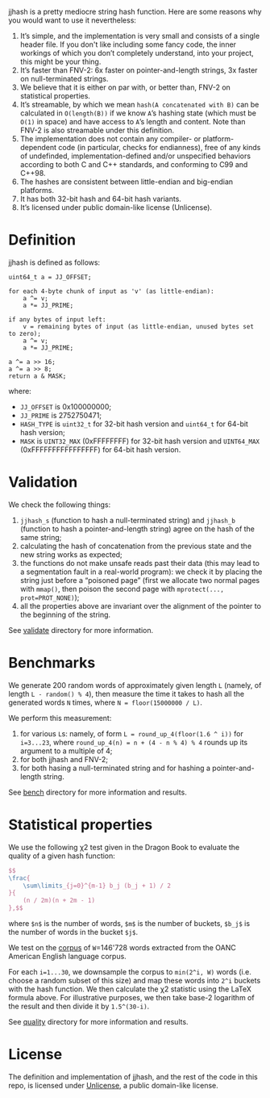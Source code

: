 jjhash is a pretty mediocre string hash function.
Here are some reasons why you would want to use it nevertheless:
1. It’s simple, and the implementation is very small and consists of a single header file. If you don't like including some fancy code, the inner workings of which you don’t completely understand, into your project, this might be your thing.
2. It’s faster than FNV-2: 6x faster on pointer-and-length strings, 3x faster on null-terminated strings.
3. We believe that it is either on par with, or better than, FNV-2 on statistical properties.
4. It’s streamable, by which we mean `hash(A concatenated with B)` can be calculated in `O(length(B))` if we know `A`’s hashing state (which must be `O(1)` in space) and have access to `A`’s length and content. Note than FNV-2 is also streamable under this definition.
5. The implementation does not contain any compiler- or platform-dependent code (in particular, checks for endianness), free of any kinds of undefinded, implementation-defined and/or unspecified behaviors according to both C and C++ standards, and conforming to C99 and C++98.
6. The hashes are consistent between little-endian and big-endian platforms.
7. It has both 32-bit hash and 64-bit hash variants.
8. It’s licensed under public domain-like license (Unlicense).

# Definition

jjhash is defined as follows:

```
uint64_t a = JJ_OFFSET;

for each 4-byte chunk of input as 'v' (as little-endian):
    a ^= v;
    a *= JJ_PRIME;

if any bytes of input left:
    v = remaining bytes of input (as little-endian, unused bytes set to zero);
    a ^= v;
    a *= JJ_PRIME;

a ^= a >> 16;
a ^= a >> 8;
return a & MASK;
```

where:
  * `JJ_OFFSET` is 0x100000000;
  * `JJ_PRIME` is 2752750471;
  * `HASH_TYPE` is `uint32_t` for 32-bit hash version and `uint64_t` for 64-bit hash version;
  * `MASK` is `UINT32_MAX` (0xFFFFFFFF)  for 32-bit hash version and `UINT64_MAX` (0xFFFFFFFFFFFFFFFF) for 64-bit hash version.

# Validation

We check the following things:
  1. `jjhash_s` (function to hash a null-terminated string) and `jjhash_b` (function to hash a pointer-and-length string) agree on the hash of the same string;
  2. calculating the hash of concatenation from the previous state and the new string works as expected;
  3. the functions do not make unsafe reads past their data (this may lead to a segmentation fault in a real-world program):
we check it by placing the string just before a “poisoned page” (first we allocate two normal pages with `mmap()`, then poison the second page with `mprotect(..., prot=PROT_NONE)`);
  4. all the properties above are invariant over the alignment of the pointer to the beginning of the string.

See [validate](./validate/) directory for more information.

# Benchmarks

We generate 200 random words of approximately given length `L` (namely, of length `L - random() % 4`),
then measure the time it takes to hash all the generated words `N` times,
where `N = floor(15000000 / L)`.

We perform this measurement:
  1. for various `L`s: namely, of form `L = round_up_4(floor(1.6 ^ i))` for `i=3...23`, where `round_up_4(n) = n + (4 - n % 4) % 4` rounds up its argument to a multiple of 4;
  2. for both jjhash and FNV-2;
  3. for both hasing a null-terminated string and for hashing a pointer-and-length string.

See [bench](./bench/) directory for more information and results.

# Statistical properties

We use the following χ2 test given in the Dragon Book to evaluate the quality of a given hash function:
```latex
$$
\frac{
    \sum\limits_{j=0}^{m-1} b_j (b_j + 1) / 2
}{
    (n / 2m)(n + 2m - 1)
},$$
```
where `$n$` is the number of words, `$m$` is the number of buckets, `$b_j$` is the number of words in the bucket `$j$`.

We test on the [corpus](http://shdown.github.io/stuff/jjhash/check_quality_corpus.txt.gz) of `W`=146'728 words extracted from the OANC American English language corpus.

For each `i=1...30`, we downsample the corpus to `min(2^i, W)` words (i.e. choose a random subset of this size) and
map these words into `2^i` buckets with the hash function.
We then calculate the χ2 statistic using the LaTeX formula above.
For illustrative purposes, we then take base-2 logarithm of the result and then divide it by `1.5^(30-i)`.

See [quality](./quality/) directory for more information and results.

# License

The definition and implementation of jjhash, and the rest of the code in this repo, is licensed under [Unlicense](https://unlicense.org), a public domain-like license.
